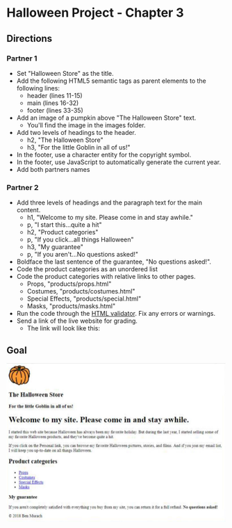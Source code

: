 # Halloween Project - Chapter 3 

## Directions

### Partner 1
- Set "Halloween Store" as the title.
- Add the following HTML5 semantic tags as parent elements to the following lines:
  - header (lines 11-15)
  - main (lines 16-32)
  - footer (lines 33-35)
- Add an image of a pumpkin above "The Halloween Store" text.
  - You'll find the image in the images folder. 
- Add two levels of headings to the header. 
  - h2, "The Halloween Store"
  - h3, "For the little Goblin in all of us!"
- In the footer, use a character entity for the copyright symbol.
- In the footer, use JavaScript to automatically generate the current year.
- Add both partners names

### Partner 2
- Add three levels of headings and the paragraph text for the main content.
  - h1, "Welcome to my site. Please come in and stay awhile."
  - p, "I start this...quite a hit"
  - h2, "Product categories"
  - p, "If you click...all things Halloween"
  - h3, "My guarantee" 
  - p, "If you aren't...No questions asked!"
- Boldface the last sentence of the guarantee, "No questions asked!".
- Code the product categories as an unordered list 
- Code the product categories with relative links to other pages.
  - Props, "products/props.html"
  - Costumes, "products/costumes.html"
  - Special Effects, "products/special.html"
  - Masks, "products/masks.html"
- Run the code through the [HTML validator](https://validator.w3.org/). Fix any errors or warnings. 
- Send a link of the live website for grading.
  - The link will look like this:  

## Goal

![Screenshot](images/screenshot.jpg)